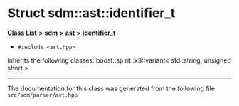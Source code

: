 
<NavBar active_item_id="2"/>

# Struct sdm::ast::identifier\_t


[**Class List**](annotated.md) **>** [**sdm**](namespacesdm.md) **>** [**ast**](namespacesdm_1_1ast.md) **>** [**identifier\_t**](structsdm_1_1ast_1_1identifier__t.md)





* `#include <ast.hpp>`



Inherits the following classes: boost::spirit::x3::variant< std::string, unsigned short >





















------------------------------
The documentation for this class was generated from the following file `src/sdm/parser/ast.hpp`
